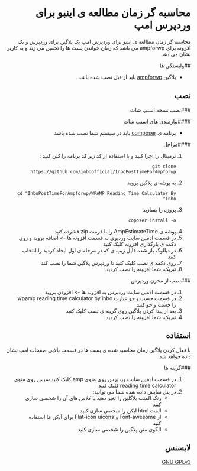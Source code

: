 <div dir="rtl">

# محاسبه گر زمان مطالعه ی اینبو برای وردپرس امپ 

محاسبه گر زمان مطالعه ی [اینبو](https://inbo.ir/) برای وردپرس امپ یک پلاگین برای وردپرس و یک افزونه برای ampforwp می باشد که زمان خواندن پست ها را تخمین می زند و به کاربر نشان می دهد

##وابستگی ها

* پلاگین  [ampforwp](https://wordpress.org/plugins/accelerated-mobile-pages/) باید از قبل نصب شده باشد

## نصب

###نصب نسخه اسنپ شات

####نیازمندی های اسنپ شات
* برنامه ی [composer](https://getcomposer.org/download/) باید در سیستم شما نصب شده باشد

####مراحل

1. ترمینال را اجرا کنید و با استقاده از کد زیر کد برنامه را کلن کنید : 
   ```console
   git clone https://github.com/inboofficial/InboPostTimeForAmpforwp
   ```
2. به پوشه ی پلاگین بروید
   ```console
   cd "InboPostTimeForAmpforwp/WPAMP Reading Time Calculator By Inbo"
   ```
3. پروژه را بسازید
   ```console
   coposer install -o
   ```
2. پوشه ی AmpEstimateTime را با فرمت zip فشرده کنید
3. در قسمت ادمین سایت وردپری به فسمت افزونه ها -> اضافه بروید و روی دکمه ی بارگذاری افزونه کلیک کنید
4. در دیالوگ باز شده فایل زیپ ی که در مرحله ی اول ایجاد کردید را انتخاب کنید
4. روی دکمه ی نصب کلیک کنید تا وردپرس پلاگین شما را نصب کند
5. تبریک، شما افزونه را نصب کردید

###نصب از مخزن وردپرس


1. در قسمت ادمین سایت وردبرس به افزونه ها -> افزودن بروید
2. در قسمت جست و جو عبارت wpamp reading time calculator by inbo را جست و جو کنید
3. بعد از پیدا کردن پلاگین روی گرینه ی نصب کلیک کنید
4. تبریک، شما افزونه را نصب کردید


## استفاده

با فعال کردن پلاگین زمان محاسبه شده ی پست ها در قسمت بالایی صفحات امپ نشان داده خواهد شد

###گزینه ها
1. در قسمت ادمین سابت وردپرس روی منوی amp کلیک کنید سپس روی منوی reading time calculator کلیک کنید
2. در پنل نمایش داده شده شما می توانید:
    * رنگ المنت پلاگلین را تغیر دهید یا کلاس های آن را شخصی سازی کنید
    * المت html ایکن را شخصی سازی کنید
    * از Font-awesome و Flat-icon uicons برای آیکن ها استفاده کنید
    * الگوی متن پلاگین را شخصی سازی کنید


## لایسنس
[GNU GPLv3](https://www.gnu.org/licenses/gpl-3.0.html)
</div>